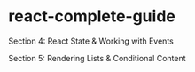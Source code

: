 # react-complete-guide

Section 4: React State & Working with Events

Section 5: Rendering Lists & Conditional Content
